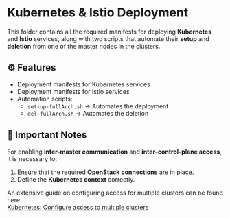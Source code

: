 # Kubernetes & Istio Deployment

This folder contains all the required manifests for deploying **Kubernetes** and **Istio** services, along with two scripts that automate their **setup** and **deletion** from one of the master nodes in the clusters.

## ⚙️ Features

- Deployment manifests for Kubernetes services
- Deployment manifests for Istio services
- Automation scripts:
  - `set-up-fullArch.sh` → Automates the deployment
  - `del-fullArch.sh` → Automates the deletion

## 🔑 Important Notes

For enabling **inter-master communication** and **inter-control-plane access**, it is necessary to:

1. Ensure that the required **OpenStack connections** are in place.
2. Define the **Kubernetes context** correctly.

An extensive guide on configuring access for multiple clusters can be found here:  
[Kubernetes: Configure access to multiple clusters](https://kubernetes.io/docs/tasks/access-application-cluster/configure-access-multiple-clusters)

